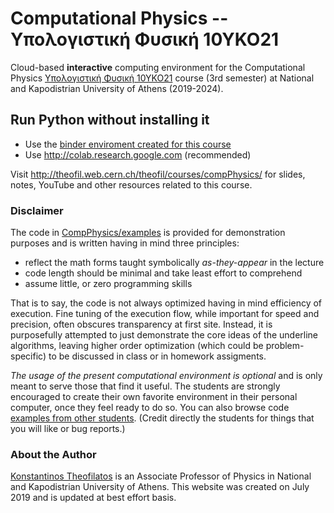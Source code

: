 # Computational Physics -- Υπολογιστική Φυσική 10ΥΚΟ21

Cloud-based **interactive** computing environment for the Computational Physics [Υπολογιστική Φυσική 10ΥΚΟ21](https://eclass.uoa.gr/modules/document/?course=PHYS192) course (3rd semester)  at National and Kapodistrian University of Athens (2019-2024). 

## Run Python without installing it
* Use the <a href="https://mybinder.org/v2/gh/theofil/binderEvn/minimal?urlpath=git-pull%3Frepo%3Dhttps%253A%252F%252Fgithub.com%252Ftheofil%252FCompPhysics%26urlpath%3Dtree%252FCompPhysics%252F%26branch%3Dmaster"> binder enviroment created for this course</a> 
* Use <a href="http://colab.research.google.com">http://colab.research.google.com </a> (recommended)

Visit <a href="http://theofil.web.cern.ch/theofil/courses/compPhysics/"> http://theofil.web.cern.ch/theofil/courses/compPhysics/</a> for slides, notes, YouTube and other resources related to this course.


### Disclaimer 
The code in [CompPhysics/examples](https://github.com/theofil/CompPhysics/tree/master/examples) is provided for demonstration purposes and is written having in mind three principles:

   * reflect the math forms taught symbolically *as-they-appear* in the lecture
   * code length should be minimal and take least effort to comprehend
   * assume little, or zero programming skills 
   
That is to say, the code is not always optimized having in mind efficiency of execution. 
Fine tuning of the execution flow, while important for speed and precision, often obscures transparency at first site.
Instead, it is purposefully attempted to just demonstrate the core ideas of the underline algorithms, leaving 
higher order optimization (which could be problem-specific) to be discussed in class or in homework assigments.

*The usage of the present computational environment is optional* and is only meant to serve those that find it useful. 
The students are strongly encouraged to create their own favorite environment in their personal computer, once they feel ready to do so. You can also browse code <a href="https://github.com/theofil/CompPhysics/tree/master/studentsCode">examples from other students</a>. (Credit directly the students for things that you will like or bug reports.)


### About the Author
[Konstantinos Theofilatos](http://theofil.web.cern.ch) is an Associate Professor of Physics in National and Kapodistrian University of Athens.
This website was created on July 2019 and is updated at best effort basis.


